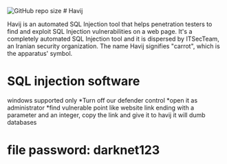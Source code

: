 <img alt="GitHub repo size" src="https://img.shields.io/github/repo-size/rx-backend/Havij-free">
# Havij

Havij is an automated SQL Injection tool that helps penetration testers to find and exploit SQL Injection vulnerabilities on a web page. It's a completely automated SQL Injection tool and it is dispersed by ITSecTeam, an Iranian security organization. The name Havij signifies "carrot", which is the apparatus' symbol.

 # SQL injection software
 windows supported only 
 *Turn off our defender control 
 *open it as administrator
 *find vulnerable point like website link ending with a parameter and an integer, copy the link and give it to havij it will dumb databases
 
 


# file password: darknet123
